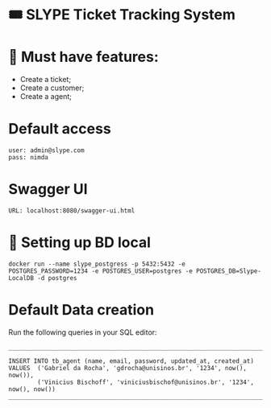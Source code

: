 # 🎟 SLYPE Ticket Tracking System

# 📝 Must have features:
- Create a ticket;
- Create a customer;
- Create a agent;
   
# Default access
    user: admin@slype.com
    pass: nimda

# Swagger UI
    URL: localhost:8080/swagger-ui.html

# 🎲 Setting up BD local
    docker run --name slype_postgress -p 5432:5432 -e POSTGRES_PASSWORD=1234 -e POSTGRES_USER=postgres -e POSTGRES_DB=Slype-LocalDB -d postgres
    
# Default Data creation
   Run the following queries in your SQL editor:
    
    _____________________________________________________________________________________
    
    INSERT INTO tb_agent (name, email, password, updated_at, created_at)
    VALUES  ('Gabriel da Rocha', 'gdrocha@unisinos.br', '1234', now(), now()),
            ('Vinicius Bischoff', 'viniciusbischof@unisinos.br', '1234', now(), now())
    _____________________________________________________________________________________

